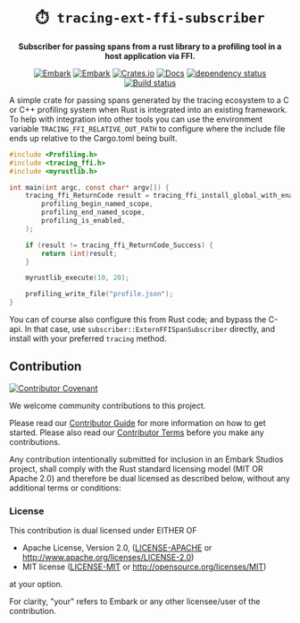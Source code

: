 <!-- Allow this file to not have a first line heading -->
<!-- markdownlint-disable-file MD041 -->

<!-- inline html -->
<!-- markdownlint-disable-file MD033 -->

<div align="center">

# `⏱️ tracing-ext-ffi-subscriber`

**Subscriber for passing spans from a rust library to a profiling tool in a host application via FFI.**

<!--- FIXME: Update crate, repo and CI workflow names here! Remove any that are not relevant --->

[![Embark](https://img.shields.io/badge/embark-open%20source-blueviolet.svg)](https://embark.dev)
[![Embark](https://img.shields.io/badge/discord-ark-%237289da.svg?logo=discord)](https://discord.gg/dAuKfZS)
[![Crates.io](https://img.shields.io/crates/v/tracing-extern-ffi-subscriber.svg)](https://crates.io/crates/tracing-extern-ffi-subscriber)
[![Docs](https://docs.rs/tracing-extern-ffi-subscriber/badge.svg)](https://docs.rs/tracing-extern-ffi-subscriber)
[![dependency status](https://deps.rs/repo/github/EmbarkStudios/tracing-extern-ffi-subscriber/status.svg)](https://deps.rs/repo/github/EmbarkStudios/tracing-extern-ffi-subscriber)
[![Build status](https://github.com/EmbarkStudios/tracing-extern-ffi-subscriber/workflows/CI/badge.svg)](https://github.com/EmbarkStudios/tracing-extern-ffi-subscriber/actions)
</div>

A simple crate for passing spans generated by the tracing ecosystem to a C or C++ profiling system when Rust is
integrated into an existing framework. To help with integration into other tools you can use the environment variable
`TRACING_FFI_RELATIVE_OUT_PATH` to configure where the include file ends up relative to the Cargo.toml being built.

```c
#include <Profiling.h>
#include <tracing_ffi.h>
#include <myrustlib.h>

int main(int argc, const char* argv[]) {
    tracing_ffi_ReturnCode result = tracing_ffi_install_global_with_enable(
        profiling_begin_named_scope,
        profiling_end_named_scope,
        profiling_is_enabled,
    );

    if (result != tracing_ffi_ReturnCode_Success) {
        return (int)result;
    }

    myrustlib_execute(10, 20);

    profiling_write_file("profile.json");
}
```

You can of course also configure this from Rust code; and bypass the C-api. In that case, use
`subscriber::ExternFFISpanSubscriber` directly, and install with your preferred `tracing` method.

## Contribution

[![Contributor Covenant](https://img.shields.io/badge/contributor%20covenant-v1.4-ff69b4.svg)](../main/CODE_OF_CONDUCT.md)

We welcome community contributions to this project.

Please read our [Contributor Guide](CONTRIBUTING.md) for more information on how to get started.
Please also read our [Contributor Terms](CONTRIBUTING.md#contributor-terms) before you make any contributions.

Any contribution intentionally submitted for inclusion in an Embark Studios project, shall comply with the Rust standard licensing model (MIT OR Apache 2.0) and therefore be dual licensed as described below, without any additional terms or conditions:

### License

This contribution is dual licensed under EITHER OF

* Apache License, Version 2.0, ([LICENSE-APACHE](LICENSE-APACHE) or <http://www.apache.org/licenses/LICENSE-2.0>)
* MIT license ([LICENSE-MIT](LICENSE-MIT) or <http://opensource.org/licenses/MIT>)

at your option.

For clarity, "your" refers to Embark or any other licensee/user of the contribution.
